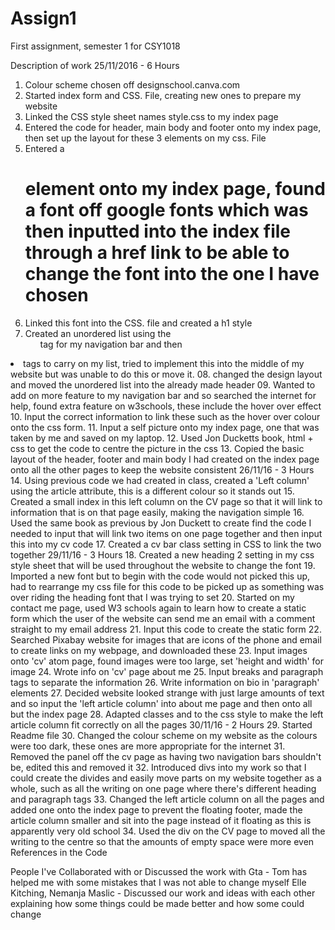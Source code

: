 # Assign1
First assignment, semester 1 for CSY1018

Description of work
25/11/2016 - 6 Hours
01. Colour scheme chosen off designschool.canva.com
02. Started index form and CSS. File, creating new ones to prepare my website
03. Linked the CSS style sheet names style.css to my index page
04. Entered the code for header, main body and footer onto my index page, then
   set up the layout for these 3 elements on my css. File
05. Entered a <h1> element onto my index page, found a font off google fonts which
   was then inputted into the index file through a href link to be able to change
   the font into the one I have chosen
06. Linked this font into the CSS. file and created a h1 style
07. Created an unordered list using the <ul> tag for my navigation bar and then
   <li> tags to carry on my list, tried to implement this into the middle of my
    website but was unable to do this or move it.
08. changed the design layout and moved the unordered list into the already made
   header
09. Wanted to add on more feature to my navigation bar and so searched the internet
   for help, found extra feature on w3schools, these include the hover over effect
10. Input the correct information to link these such as the hover over colour onto
    the css form.
11. Input a self picture onto my index page, one that was taken by me and saved on
    my laptop.
12. Used Jon Ducketts book, html + css to get the code to centre the picture in the
    css
13. Copied the basic layout of the header, footer and main body I had created on the
    index page onto all the other pages to keep the website consistent
26/11/16 - 3 Hours
14. Using previous code we had created in class, created a 'Left column' using the
    article attribute, this is a different colour so it stands out
15. Created a small index in this left column on the CV page so that it will link to
    information that is on that page easily, making the navigation simple
16. Used the same book as previous by Jon Duckett to create find the code I needed to
    input that will link two items on one page together and then input this into my
    cv code
17. Created a cv bar class setting in CSS to link the two together
29/11/16 - 3 Hours
18. Created a new heading 2 setting in my css style sheet that will be used throughout
    the website to change the font
19. Imported a new font but to begin with the code would not picked this up, had to
    rearrange my css file for this code to be picked up as something was over riding
    the heading font that I was trying to set
20. Started on my contact me page, used W3 schools again to learn how to create a
    static form which the user of the website can send me an email with a comment
    straight to my email address
21. Input this code to create the static form
22. Searched Pixabay website for images that are icons of the phone and email to create
    links on my webpage, and downloaded these
23. Input images onto 'cv' atom page, found images were too large, set 'height and
    width' for image
24. Wrote info on 'cv' page about me
25. Input breaks and paragraph tags to separate the information
26. Write information on bio in 'paragraph' elements
27. Decided website looked strange with just large amounts of text and so input the
    'left article column' into about me page and then onto all but the index page
28. Adapted classes and to the css style to make the left article column fit correctly
    on all the pages
30/11/16 - 2 Hours
29. Started Readme file
30. Changed the colour scheme on my website as the colours were too dark, these ones are
    more appropriate for the internet
31. Removed the panel off the cv page as having two navigation bars shouldn't be, edited
    this and removed it
32. Introduced divs into my work so that I could create the divides and easily move parts
    on my website together as a whole, such as all the writing on one page where there's
    different heading and paragraph tags
33. Changed the left article column on all the pages and added one onto the index page to
    prevent the floating footer, made the article column smaller and sit into the page
    instead of it floating as this is apparently very old school
34. Used the div on the CV page to moved all the writing to the centre so that the amounts
    of empty space were more even
References in the Code
<!--Email image Pixabay (2016) Images pixabay [online] https://pixabay.com/en/mail-message-email-send-message-1454733/ [Accessed 26/11/16]-->
<!--Phone image Pixabay (2016) Images pixabay [online] https://pixabay.com/en/phone-call-call-now-telephone-1439841/[Accessed 26/11/16] -->
<!--Email form W3Schools (2016) Website Html Forms W3Schools.com [online] Available from: http://www.w3schools.com/html/tryit.asp?filename=tryhtml_form_mail [Accessed 26/11/16]-->
<!-- a href links to information on the same page Duckett, J, (2011) HTML & CSS Design and build websites,United states of America and Canada, John Wiley and Sons, inc. -->
<!--Canva (2016) Website Color Schemes. Cannva Learn[Online] Available form: https://designschool.canva.com/blog/website-color-schemes/ [Accesses 24/11/2016]-->
<!--.UL code
W3Schools (2016) Website navigation bars. W3Schools.com [online] Available from: http://www.w3schools.com/css/css_navbar.asp [Accessed 25/11/16]-->
<!--.li code
W3Schools (2016) Website navigation bars. W3Schools.com [online] Available from: http://www.w3schools.com/css/css_navbar.asp [Accessed 25/11/16]-->
<!--.li a:hover code
W3Schools (2016) Website navigation bars. W3Schools.com [online] Available from: http://www.w3schools.com/css/css_navbar.asp [25/11/16]-->

People I've Collaborated with or Discussed the work with
Gta - Tom has helped me with some mistakes that I was not able to change myself
Elle Kitching, Nemanja Maslic - Discussed our work and ideas with each other explaining how some things could be made better
and how some could change
